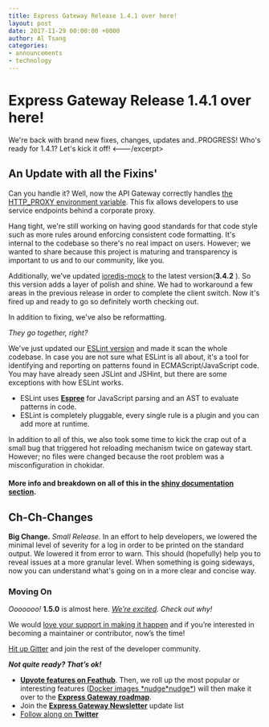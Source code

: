 ```yaml
---
title: Express Gateway Release 1.4.1 over here!
layout: post
date: 2017-11-29 00:00:00 +0000
author: Al Tsang
categories:
- announcements
- technology
---
```

# Express Gateway Release 1.4.1 over here!

<excerpt--->We're back with brand new fixes, changes, updates and..PROGRESS! Who's ready for 1.4.1? Let's kick it off! <---/excerpt>

## An Update with all the Fixins'

Can you handle it? Well, now the API Gateway correctly handles [the HTTP_PROXY environment variable](https://www.express-gateway.io/docs/policies/proxy#service-enpoints-behind-intermediate-proxy). This fix allows developers to use service endpoints behind a corporate proxy. 

Hang tight, we're still working on having good standards for that code style such as more rules around enforcing consistent code formatting. It's internal to the codebase so there's no real impact on users. However; we wanted to share because this project is maturing and transparency is important to us and to our community, like you.

Additionally, we've updated [ioredis-mock](https://www.npmjs.com/package/ioredis-mock) to the latest version(**3.4.2** ). So this version adds a layer of polish and shine. We had to workaround a few areas in the previous release in order to complete the client switch. Now it's fired up and ready to go so definitely worth checking out.

In addition to fixing, we've also be reformatting.

_They go together, right?_

We've just updated our [ESLint version](https://www.npmjs.com/package/eslint) and made it scan the whole codebase. In case you are not sure what ESLint is all about, it's a tool for identifying and reporting on patterns found in ECMAScript/JavaScript code. You may have already seen JSLint and JSHint, but there are some exceptions with how ESLint works.

* ESLint uses [**Espree**](https://github.com/eslint/espree) for JavaScript parsing and an AST to evaluate patterns in code.
* ESLint is completely pluggable, every single rule is a plugin and you can add more at runtime.

In addition to all of this, we also took some time to kick the crap out of a small bug that triggered hot reloading mechanism twice on gateway start. However; no files were changed because the root problem was a misconfiguration in chokidar.

#### More info and breakdown on all of this in the [**shiny documentation section**](https://www.express-gateway.io/docs/)**.**

## Ch-Ch-Changes

**Big Change.** _Small Release._ In an effort to help developers, we lowered the minimal level of severity for a log in order to be printed on the standard output. We lowered it from error to warn. This should (hopefully) help you to reveal issues at a more granular level. When something is going sideways, now you can understand what's going on in a more clear and concise way.

### Moving On

_Ooooooo!_ **1.5.0** is almost here. [_We’re excited_](https://github.com/ExpressGateway/express-gateway/milestone/6)_. Check out why!_

We would [love your support in making it happen](https://github.com/ExpressGateway/express-gateway) and if you’re interested in becoming a maintainer or contributor, now’s the time!

[Hit up Gitter](https://gitter.im/ExpressGateway/express-gateway) and join the rest of the developer community.

**_Not quite ready? That’s ok!_**

* [**Upvote features on Feathub**](https://feathub.com/ExpressGateway/express-gateway). Then, we roll up the most popular or interesting features ([Docker images \*nudge\*nudge\*](https://www.lunchbadger.com/official-docker-images-for-express-gateway/)) will then make it over to the [**Express Gateway roadmap**](https://github.com/ExpressGateway/express-gateway/milestones).
* Join the [**Express Gateway Newsletter**](http://eepurl.com/cVOqd5 ) update list
* [Follow along on **Twitter**](https://twitter.com/express_gateway)